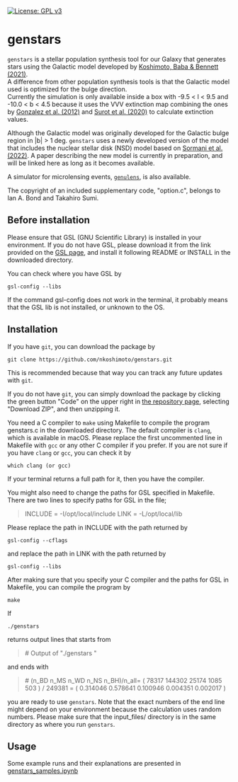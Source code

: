 [![License: GPL v3](https://img.shields.io/badge/License-GPL%20v3-yellow.svg)](http://www.gnu.org/licenses/gpl-3.0)



# genstars
`genstars` is a stellar population synthesis tool for our Galaxy that generates stars using the Galactic model developed by [Koshimoto, Baba & Bennett (2021)](https://ui.adsabs.harvard.edu/abs/2021ApJ...917...78K/abstract).  
A difference from other population synthesis tools is that the Galactic model used is optimized for the bulge direction.  
Currently the simulation is only available inside a box with -9.5 < l < 9.5 and -10.0 < b < 4.5 because it uses the VVV extinction map combining the ones by [Gonzalez et al. (2012)](https://ui.adsabs.harvard.edu/abs/2012A%26A...543A..13G/abstract) and [Surot et al. (2020)](https://ui.adsabs.harvard.edu/abs/2020A%26A...644A.140S/abstract) to calculate extinction values. 

Although the Galactic model was originally developed for the Galactic bulge region in |b| > 1 deg. `genstars` uses a newly developed version of the model that includes the nuclear stellar disk (NSD) model based on [Sormani et al. (2022)](https://ui.adsabs.harvard.edu/abs/2022MNRAS.512.1857S/abstract).
A paper describing the new model is currently in preparation, and will be linked here as long as it becomes available.  

A simulator for microlensing events, [`genulens`](https://github.com/nkoshimoto/genulens), is also available.

The copyright of an included supplementary code, "option.c", belongs to Ian A. Bond and Takahiro Sumi.


## Before installation
Please ensure that GSL (GNU Scientific Library) is installed in your environment.
If you do not have GSL, please download it from the link provided on the [GSL page](https://www.gnu.org/software/gsl/), and install it following README or INSTALL in the downloaded directory.

You can check where you have GSL by
```
gsl-config --libs
```
If the command gsl-config does not work in the terminal, it probably means that the GSL lib is not installed, or unknown to the OS.


## Installation
If you have `git`, you can download the package by
``` 
git clone https://github.com/nkoshimoto/genstars.git
```
This is recommended because that way you can track any future updates with `git`.

If you do not have `git`, you can simply download the package by clicking the green button "Code" on the upper right in [the repository page](https://github.com/nkoshimoto/genstars), selecting "Download ZIP", and then unzipping it.

You need a C compiler to `make` using Makefile to compile the program genstars.c in the downloaded directory.
The default compiler is `clang`, which is available in macOS.
Please replace the first uncommented line in Makefile with `gcc` or any other C compiler if you prefer.
If you are not sure if you have `clang` or `gcc`, you can check it by
```
which clang (or gcc)
```
If your terminal returns a full path for it, then you have the compiler. 

You might also need to change the paths for GSL specified in Makefile.
There are two lines to specify paths for GSL in the file;
> INCLUDE = -I/opt/local/include
> LINK = -L/opt/local/lib

Please replace the path in INCLUDE with the path returned by
```
gsl-config --cflags
```
and replace the path in LINK with the path returned by
``` 
gsl-config --libs 
```



After making sure that you specify your C compiler and the paths for GSL in Makefile, you can compile the program by
```
make
```

If
```
./genstars
```
returns output lines that starts from
> \#   Output of "./genstars "

and ends with
> \# (n\_BD n\_MS n\_WD n\_NS n\_BH)/n\_all= (  78317 144302  25174   1085    503 ) / 249381 = ( 0.314046 0.578641 0.100946 0.004351 0.002017 )


you are ready to use `genstars`. Note that the exact numbers of the end line might depend on your environment because the calculation uses random numbers.
Please make sure that the input\_files/ directory is in the same directory as where you run `genstars`.


## Usage

Some example runs and their explanations are presented in [genstars\_samples.ipynb](https://github.com/nkoshimoto/genstars/blob/main/genstars_samples.ipynb)

